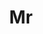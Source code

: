 ---
name: Jiachen Lu
title: Mr
email: 
website: 
note: (Intern at Huawei Noah Ark)
category: Undergraduate Students
photo: 
---